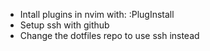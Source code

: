 - Intall plugins in nvim with: :PlugInstall
- Setup ssh with github
- Change the dotfiles repo to use ssh instead
